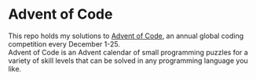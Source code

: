 # Advent of Code
This repo holds my solutions to [Advent of Code](https://adventofcode.com), an annual global coding competition every
December 1-25.<br /> Advent of Code is an Advent calendar of small programming puzzles for a variety of skill levels that
can be solved in any programming language you like.
